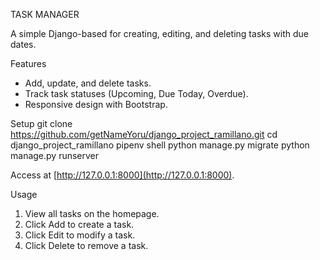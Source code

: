 TASK MANAGER

A simple Django-based for creating, editing, and deleting tasks with due dates.

Features
- Add, update, and delete tasks.  
- Track task statuses (Upcoming, Due Today, Overdue).  
- Responsive design with Bootstrap.  

Setup
git clone https://github.com/getNameYoru/django_project_ramillano.git
cd django_project_ramillano
pipenv shell
python manage.py migrate
python manage.py runserver

Access at [http://127.0.0.1:8000](http://127.0.0.1:8000).

Usage
1. View all tasks on the homepage.  
2. Click Add to create a task.  
3. Click Edit to modify a task.  
4. Click Delete to remove a task.  
